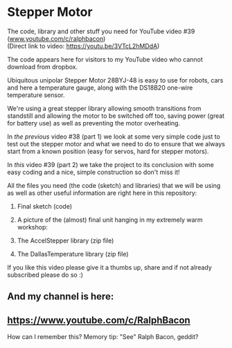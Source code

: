# Stepper Motor
The code, library and other stuff you need for YouTube video #39 (www.youtube.com/c/ralphbacon)  
(Direct link to video: https://youtu.be/3VTcL2hMDdA)

The code appears here for visitors to my YouTube video who cannot download from dropbox.

Ubiquitous unipolar Stepper Motor 28BYJ-48 is easy to use for robots, cars and here a temperature gauge, along with the DS18B20 one-wire temperature sensor. 

We're using a great stepper library allowing smooth transitions from standstill and allowing the motor to be switched off too, saving power (great for battery use) as well as preventing the motor overheating.

In *the previous* video #38 (part 1) we look at some very simple code just to test out the stepper motor and what we need to do to ensure that we always start from a known position (easy for servos, hard for stepper motors).

In *this* video #39 (part 2) we take the project to its conclusion with some easy coding and a nice, simple construction so don't miss it!

All the files you need (the code (sketch) and libraries) that we will be using as well as other useful information are right here in this repository:

1. Final sketch (code)  

2. A picture of the (almost) final unit hanging in my extremely warm workshop:  

3. The AccelStepper library (zip file)  

4. The DallasTemperature library (zip file)  

If you like this video please give it a thumbs up, share and if not already subscribed please do so :)

And my channel is here:
-----------------------------------------------------------------
https://www.youtube.com/c/RalphBacon
------------------------------------------------------------------ 
How can I remember this? Memory tip: "See" Ralph Bacon, geddit?
